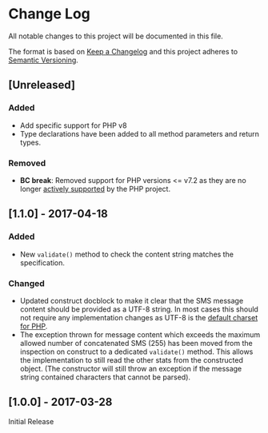 # Change Log
All notable changes to this project will be documented in this file.

The format is based on [Keep a Changelog](http://keepachangelog.com/) 
and this project adheres to [Semantic Versioning](http://semver.org/).

## [Unreleased]
### Added
- Add specific support for PHP v8
- Type declarations have been added to all method parameters and return types.
### Removed
- **BC break**: Removed support for PHP versions <= v7.2 as they are no longer
  [actively supported](https://php.net/supported-versions.php) by the PHP project.

## [1.1.0] - 2017-04-18
### Added
- New `validate()` method to check the content string matches the specification.
### Changed
- Updated construct docblock to make it clear that the SMS message content
should be provided as a UTF-8 string. In most cases this should not require any
implementation changes as UTF-8 is the
[default charset for PHP](http://php.net/manual/en/ini.core.php#ini.default-charset).
- The exception thrown for message content which exceeds the maximum allowed
number of concatenated SMS (255) has been moved from the inspection on construct
to a dedicated `validate()` method. This allows the implementation to still read
the other stats from the constructed object. (The constructor will still throw
an exception if the message string contained characters that cannot be parsed).

## [1.0.0] - 2017-03-28
Initial Release
